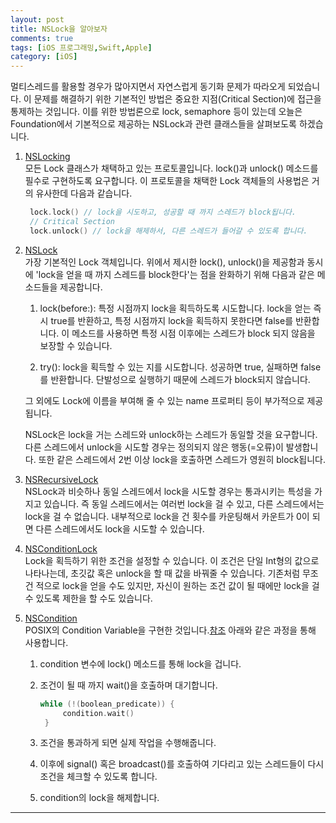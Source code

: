 ```yaml
---
layout: post
title: NSLock을 알아보자
comments: true
tags: [iOS 프로그래밍,Swift,Apple]
category: [iOS]
---  
```


멀티스레드를 활용할 경우가 많아지면서 자연스럽게 동기화 문제가 따라오게 되었습니다. 이 문제를 해결하기 위한 기본적인 방법은 중요한 지점(Critical Section)에 접근을 통제하는 것입니다. 이를 위한 방법론으로 lock, semaphore 등이 있는데 오늘은 Foundation에서 기본적으로 제공하는 NSLock과 관련 클래스들을 살펴보도록 하겠습니다.

1. [NSLocking](https://developer.apple.com/documentation/foundation/nslocking)  
   모든 Lock 클래스가 채택하고 있는 프로토콜입니다. lock()과 unlock() 메소드를 필수로 구현하도록 요구합니다. 이 프로토콜을 채택한 Lock 객체들의 사용법은 거의 유사한데 다음과 같습니다.

   ```swift
    lock.lock() // lock을 시도하고, 성공할 때 까지 스레드가 block됩니다.
    // Critical Section
    lock.unlock() // lock을 해제하서, 다른 스레드가 들어갈 수 있도록 합니다.
   ```

2. [NSLock](https://developer.apple.com/documentation/foundation/nslock)  
    가장 기본적인 Lock 객체입니다. 위에서 제시한 lock(), unlock()을 제공함과 동시에 'lock을 얻을 때 까지 스레드를 block한다'는 점을 완화하기 위해 다음과 같은 메소드들을 제공합니다.

    1. lock(before:): 특정 시점까지 lock을 획득하도록 시도합니다. lock을 얻는 즉시 true를 반환하고, 특정 시점까지 lock을 획득하지 못한다면 false를 반환합니다. 이 메소드를 사용하면 특정 시점 이후에는 스레드가 block 되지 않음을 보장할 수 있습니다.
    
    2.  try(): lock을 획득할 수 있는 지를 시도합니다. 성공하면 true, 실패하면 false를 반환합니다. 단발성으로 실행하기 때문에 스레드가 block되지 않습니다.
    
    그 외에도 Lock에 이름을 부여해 줄 수 있는 name 프로퍼티 등이 부가적으로 제공됩니다.

    NSLock은 lock을 거는 스레드와 unlock하는 스레드가 동일할 것을 요구합니다. 다른 스레드에서 unlock을 시도할 경우는 정의되지 않은 행동(=오류)이 발생합니다. 또한 같은 스레드에서 2번 이상 lock을 호출하면 스레드가 영원히 block됩니다.

3. [NSRecursiveLock](https://developer.apple.com/documentation/foundation/nsrecursivelock)  
   NSLock과 비슷하나 동일 스레드에서 lock을 시도할 경우는 통과시키는 특성을 가지고 있습니다. 즉 동일 스레드에서는 여러번 lock을 걸 수 있고, 다른 스레드에서는 lock을 걸 수 없습니다. 내부적으로 lock을 건 횟수를 카운팅해서 카운트가 0이 되면 다른 스레드에서도 lock을 시도할 수 있습니다.

4. [NSConditionLock](https://developer.apple.com/documentation/foundation/nsconditionlock)  
    Lock을 획득하기 위한 조건을 설정할 수 있습니다. 이 조건은 단일 Int형의 값으로 나타나는데, 초깃값 혹은 unlock을 할 때 값을 바꿔줄 수 있습니다. 기존처럼 무조건 적으로 lock을 얻을 수도 있지만, 자신이 원하는 조건 값이 될 때에만 lock을 걸 수 있도록 제한을 할 수도 있습니다.

5. [NSCondition](https://developer.apple.com/documentation/foundation/nscondition)  
    POSIX의 Condition Variable을 구현한 것입니다.[참조](https://computing.llnl.gov/tutorials/pthreads/#ConVarSignal) 아래와 같은 과정을 통해 사용합니다.

    1. condition 변수에 lock() 메소드를 통해 lock을 겁니다.  

    2. 조건이 될 때 까지 wait()을 호출하며 대기합니다.  
       ```swift
       while (!(boolean_predicate)) {
            condition.wait()
        }
       ```  

    3. 조건을 통과하게 되면 실제 작업을 수행해줍니다.  
     
    4. 이후에 signal() 혹은 broadcast()를 호출하여 기다리고 있는 스레드들이 다시 조건을 체크할 수 있도록 합니다.  
 
    5. condition의 lock을 해제합니다.  

---  